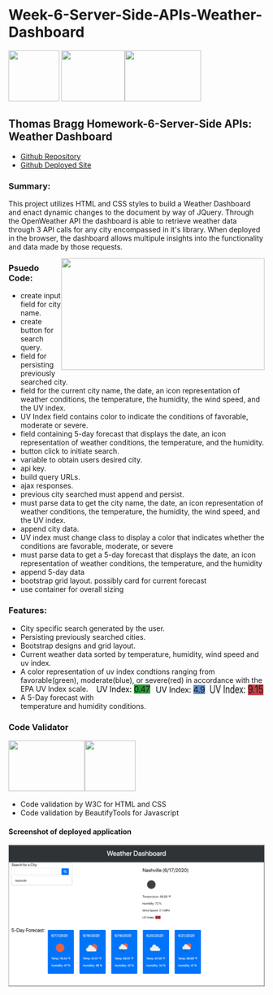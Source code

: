 # Week-6-Server-Side-APIs-Weather-Dashboard
<img src="https://www.pngitem.com/pimgs/m/520-5208614_curso-programacin-front-end-completo-transparent-html-css.png" width="100" height="100"> <img src="https://i.stack.imgur.com/dMXbE.png" width="125" height="100"><img src="https://i.dlpng.com/static/png/7044135_preview.png" width="150" height="100">
## Thomas Bragg Homework-6-Server-Side APIs: Weather Dashboard

* [Github Repository](https://github.com/TBragg800/Week-6-Server-Side-APIs-Weather-Dashboard)
* [Github Deployed Site](https://tbragg800.github.io/Week-6-Server-Side-APIs-Weather-Dashboard/)

### Summary:
This project utilizes HTML and CSS styles to build a Weather Dashboard and enact dynamic changes to the document by way of JQuery. Through the OpenWeather API the dashboard is able to retrieve weather data through 3 API calls for any city encompassed in it's library. When deployed in the browser, the dashboard allows multipule insights into the functionality and data made by those requests.

<img src="https://upload.wikimedia.org/wikipedia/commons/f/f6/OpenWeather-Logo.jpg" align="right" width="400" height="220">

### Psuedo Code:
* create input field for city name.
* create button for search query.
* field for persisting previously searched city.
* field for the current city name, the date, an icon representation 
    of weather conditions, the temperature, the humidity, the wind 
    speed, and the UV index.
* UV Index field contains color to indicate the conditions of 
    favorable, moderate or severe.
* field containing 5-day forecast that displays the date, an icon 
    representation of weather conditions, the temperature, and the 
    humidity.
* button click to initiate search.
* variable to obtain users desired city.
* api key.
* build query URLs.
* ajax responses.
* previous city searched must append and persist.
* must parse data to get the city name, the date, an icon representation 
   of weather conditions, the temperature, the humidity, the wind speed, 
   and the UV index.
* append city data.
* UV index must change class to display a color that indicates whether the 
   conditions are favorable, moderate, or severe
* must parse data to get a 5-day forecast that displays the date, an icon 
   representation of weather conditions, the temperature, and the humidity
*   append 5-day data
* bootstrap grid layout. possibly card for current forecast 
* use container for overall sizing 

### Features:
* City specific search generated by the user.
* Persisting previously searched cities.
* Bootstrap designs and grid layout.
* Current weather data sorted by temperature, humidity, wind speed and uv index.
* A color representation of uv index condtions ranging from favorable(green), moderate(blue), or severe(red) in accordance with the EPA UV Index scale.
<img src="images/red.png" align="right" width="110" height="25"><img src="images/blue.png" align="right" width="110" height="22"><img src="images/green.png" align="right" width="116" height="21">
* A 5-Day forecast with temperature and humidity conditions. 

### Code Validator
<img src="https://upload.wikimedia.org/wikipedia/commons/thumb/e/ed/W3C%C2%AE_Icon.svg/1200px-W3C%C2%AE_Icon.svg.png" width="150" height="100"><img src="https://cdn.softwaretestinghelp.com/wp-content/qa/uploads/2018/10/6.png" width="100" height="100">
* Code validation by W3C for HTML and CSS
* Code validation by BeautifyTools for Javascript

#### Screenshot of deployed application
![](images/Weather-Dashboard.png)